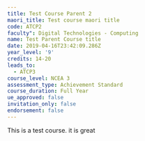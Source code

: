 ```yaml
---
title: Test Course Parent 2
maori_title: Test course maori title
code: ATCP2
faculty": Digital Technologies - Computing
name: Test Parent Course title
date: 2019-04-16T23:42:09.286Z
year_level: '9'
credits: 14-20
leads_to:
  - ATCP3
course_level: NCEA 3
assessment_type: Achievement Standard
course_duration: Full Year
ue_approved: false
invitation_only: false
endorsement: false
---
```

This is a test course. it is great
